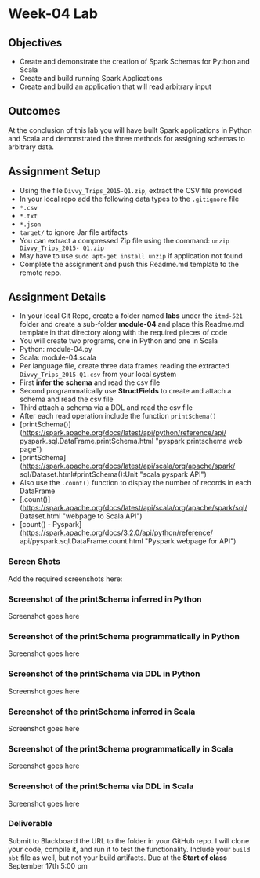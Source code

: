 # Week-04 Lab

## Objectives

* Create and demonstrate the creation of Spark Schemas for Python and Scala
* Create and build running Spark Applications
* Create and build an application that will read arbitrary input

## Outcomes

At the conclusion of this lab you will have built Spark applications in Python and
Scala and demonstrated the three methods for assigning schemas to arbitrary data.

## Assignment Setup

- Using the file `Divvy_Trips_2015-Q1.zip`, extract the CSV file provided
- In your local repo add the following data types to the `.gitignore` file
- `*.csv`
- `*.txt`
- `*.json`
- `target/` to ignore Jar file artifacts
- You can extract a compressed Zip file using the command: `unzip Divvy_Trips_2015-
Q1.zip`
- May have to use `sudo apt-get install unzip` if application not found
- Complete the assignment and push this Readme.md template to the remote repo.

## Assignment Details

- In your local Git Repo, create a folder named **labs** under the `itmd-521`
folder and create a sub-folder **module-04** and place this Readme.md template in
that directory along with the required pieces of code
- You will create two programs, one in Python and one in Scala
- Python: module-04.py
- Scala: module-04.scala
- Per language file, create three data frames reading the extracted
`Divvy_Trips_2015-Q1.csv` from your local system
- First **infer the schema** and read the csv file
- Second programmatically use **StructFields** to create and attach a schema
and read the csv file
- Third attach a schema via a DDL and read the csv file
- After each read operation include the function `printSchema()`
- [printSchema()](https://spark.apache.org/docs/latest/api/python/reference/api/
pyspark.sql.DataFrame.printSchema.html "pyspark printschema web page")
- [printSchema](https://spark.apache.org/docs/latest/api/scala/org/apache/spark/
sql/Dataset.html#printSchema():Unit "scala pyspark API")
- Also use the `.count()` function to display the number of records in each
DataFrame
- [.count()](https://spark.apache.org/docs/latest/api/scala/org/apache/spark/sql/
Dataset.html "webpage to Scala API")
- [count() - Pyspark](https://spark.apache.org/docs/3.2.0/api/python/reference/
api/pyspark.sql.DataFrame.count.html "Pyspark webpage for API")

### Screen Shots

Add the required screenshots here:

### Screenshot of the printSchema inferred in Python

Screenshot goes here

### Screenshot of the printSchema programmatically in Python

Screenshot goes here

### Screenshot of the printSchema via DDL in Python

Screenshot goes here

### Screenshot of the printSchema inferred in Scala

Screenshot goes here

### Screenshot of the printSchema programmatically in Scala

Screenshot goes here

### Screenshot of the printSchema via DDL in Scala

Screenshot goes here

### Deliverable

Submit to Blackboard the URL to the folder in your GitHub repo. I will clone your
code, compile it, and run it to test the functionality. Include your `build sbt` file as well, but not your build artifacts.
Due at the **Start of class** September 17th 5:00 pm